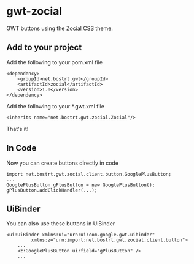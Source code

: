 gwt-zocial
==========

GWT buttons using the [Zocial CSS](http://zocial.smcllns.com) theme.

Add to your project
-------------------
Add the following to your pom.xml file

    <dependency>
        <groupId>net.bostrt.gwt</groupId>
        <artifactId>zocial</artifactId>
        <version>1.0</version>
    </dependency>

Add the following to your *.gwt.xml file

    <inherits name="net.bostrt.gwt.zocial.Zocial"/>

That's it!

In Code
-------

Now you can create buttons directly in code

    import net.bostrt.gwt.zocial.client.button.GooglePlusButton;
    ...
    GooglePlusButton gPlusButton = new GooglePlusButton();
    gPlusButton.addClickHandler(...);
    
UiBinder
--------

You can also use these buttons in UiBinder 

    <ui:UiBinder xmlns:ui="urn:ui:com.google.gwt.uibinder"
             xmlns:z="urn:import:net.bostrt.gwt.zocial.client.button">
        ...
        <z:GooglePlusButton ui:field="gPlusButton" />
        ...
